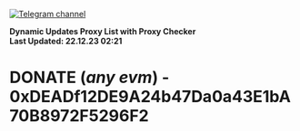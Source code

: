 [![Telegram channel](https://img.shields.io/endpoint?url=https://runkit.io/damiankrawczyk/telegram-badge/branches/master?url=https://t.me/n4z4v0d)](https://t.me/n4z4v0d) 

**Dynamic Updates Proxy List with Proxy Checker**  
**Last Updated: 22.12.23 02:21**

# DONATE (_any evm_) - 0xDEADf12DE9A24b47Da0a43E1bA70B8972F5296F2
